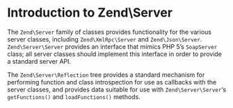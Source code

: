 # Introduction to Zend\\Server

The `Zend\Server` family of classes provides functionality for the various
server classes, including `Zend\XmlRpc\Server` and `Zend\Json\Server`.
`Zend\Server\Server` provides an interface that mimics PHP 5’s `SoapServer`
class; all server classes should implement this interface in order to provide a
standard server API.

The `Zend\Server\Reflection` tree provides a standard mechanism for performing
function and class introspection for use as callbacks with the server classes,
and provides data suitable for use with `Zend\Server\Server`‘s `getFunctions()`
and `loadFunctions()` methods.
